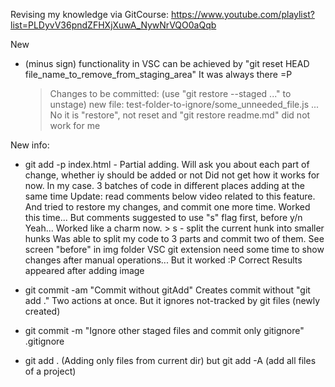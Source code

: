 Revising my knowledge via GitCourse: https://www.youtube.com/playlist?list=PLDyvV36pndZFHXjXuwA_NywNrVQO0aQqb

New

- (minus sign) functionality in VSC can be achieved by "git reset HEAD file_name_to_remove_from_staging_area"
  It was always there =P
  > Changes to be committed:
  > (use "git restore --staged <file>..." to unstage)
            new file:   test-folder-to-ignore/some_unneeded_file.js
  ... No it is "restore", not reset and "git restore readme.md" did not work for me

New info:

- git add -p index.html - Partial adding. Will ask you about each part of change, whether iy should be added or not
  Did not get how it works for now. In my case. 3 batches of code in different places adding at the same time
  Update: read comments below video related to this feature. And tried to restore my changes, and commit one more time. Worked this time...
  But comments suggested to use "s" flag first, before y/n
  Yeah... Worked like a charm now. > s - split the current hunk into smaller hunks
  Was able to split my code to 3 parts and commit two of them. See screen "before" in img folder
  VSC git extension need some time to show changes after manual operations... But it worked :P Correct Results appeared after adding image

- git commit -am "Commit without gitAdd"
  Creates commit without "git add ." Two actions at once.
  But it ignores not-tracked by git files (newly created)

- git commit -m "Ignore other staged files and commit only gitignore" .gitignore

- git add . (Adding only files from current dir) but git add -A (add all files of a project)
